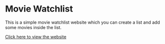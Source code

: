 # Movie Watchlist

This is a simple movie watchlist website which you can create a list and add some movies inside the list.

[Click here to view the website](https://luyee-watch-list.herokuapp.com/)
